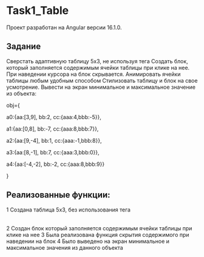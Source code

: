 # Task1_Table

Проект разработан на Angular версии 16.1.0.

## Задание

Сверстать адаптивную таблицу 5х3, не используя тега <table>
Создать блок, который заполняется содержимым ячейки таблицы при клике на нее.
При наведении курсора на блок скрывается.
Анимировать ячейки таблицы любым удобным способом
Стилизовать таблицу и блок на свое усмотрение.
Вывести на экран минимальное и максимальное значение из объекта:

obj={
 
a0:{aa:[3,9], bb:2, cc:{aaa:4,bbb:-5}},

a1:{aa:[0,8], bb:-7, cc:{aaa:8,bbb:7}},

a2:{aa:[9,-4], bb:1, cc:{aaa:-1,bbb:8}},

a3:{aa:[8,-1], bb:7, cc:{aaa:3,bbb:0}},

a4:{aa:[-4,-2], bb:-2, cc:{aaa:8,bbb:9}}

}

## Реализованные функции:

1 Создана таблица 5х3, без использования тега <table>
2 Создан блок который заполняется содержимым ячейки таблицы при клике на нее 
3 Была реализована функция скрытия содержимого при наведении на блок
4 Было выведено на экран минимальное и максимальное значения из данного объекта
